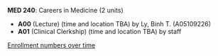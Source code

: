 **MED 240**: Careers in Medicine (2 units)

- **A00** (Lecture) (time and location TBA) by Ly, Binh T. (A05109226)
- **A01** (Clinical Clerkship) (time and location TBA) by staff

[Enrollment numbers over time](./MED240.tsv)
